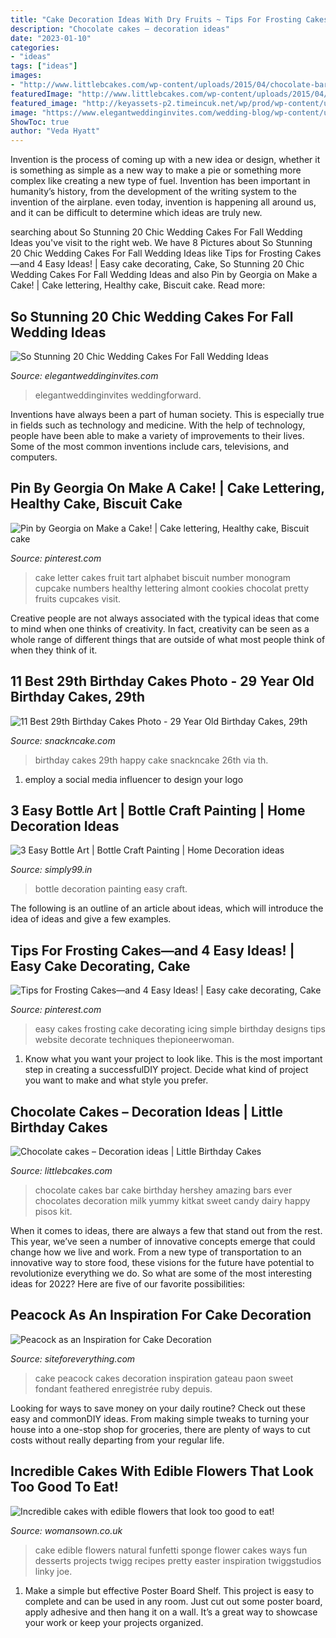 ```yaml
---
title: "Cake Decoration Ideas With Dry Fruits ~ Tips For Frosting Cakes—and 4 Easy Ideas!"
description: "Chocolate cakes – decoration ideas"
date: "2023-01-10"
categories:
- "ideas"
tags: ["ideas"]
images:
- "http://www.littlebcakes.com/wp-content/uploads/2015/04/chocolate-bar-cakes.png"
featuredImage: "http://www.littlebcakes.com/wp-content/uploads/2015/04/chocolate-bar-cakes.png"
featured_image: "http://keyassets-p2.timeincuk.net/wp/prod/wp-content/uploads/sites/32/2016/04/edible-flowers-featured-image.jpg"
image: "https://www.elegantweddinginvites.com/wedding-blog/wp-content/uploads/2020/06/rust-wedding-cake-ideas-with-floral-and-fruit-in-autumn.jpg"
ShowToc: true
author: "Veda Hyatt"
---
```



Invention is the process of coming up with a new idea or design, whether it is something as simple as a new way to make a pie or something more complex like creating a new type of fuel. Invention has been important in humanity’s history, from the development of the writing system to the invention of the airplane. even today, invention is happening all around us, and it can be difficult to determine which ideas are truly new.

	

		
searching about So Stunning 20 Chic Wedding Cakes For Fall Wedding Ideas you've visit to the right web. We have 8 Pictures about So Stunning 20 Chic Wedding Cakes For Fall Wedding Ideas like Tips for Frosting Cakes—and 4 Easy Ideas! | Easy cake decorating, Cake, So Stunning 20 Chic Wedding Cakes For Fall Wedding Ideas and also Pin by Georgia on Make a Cake! | Cake lettering, Healthy cake, Biscuit cake. Read more:
		
    
## So Stunning 20 Chic Wedding Cakes For Fall Wedding Ideas

<img loading=lazy src="https://www.elegantweddinginvites.com/wedding-blog/wp-content/uploads/2020/06/rust-wedding-cake-ideas-with-floral-and-fruit-in-autumn.jpg" onerror="this.onerror=null;this.src='https://tse3.mm.bing.net/th?id=OIP.lCccogWr9S-dK4niN5fmOQHaLH&amp;pid=15.1';" alt="So Stunning 20 Chic Wedding Cakes For Fall Wedding Ideas">

_Source: elegantweddinginvites.com_

>elegantweddinginvites weddingforward. 

	

Inventions have always been a part of human society. This is especially true in fields such as technology and medicine. With the help of technology, people have been able to make a variety of improvements to their lives. Some of the most common inventions include cars, televisions, and computers.

    
## Pin By Georgia On Make A Cake! | Cake Lettering, Healthy Cake, Biscuit Cake

<img loading=lazy src="https://i.pinimg.com/736x/5e/1b/2b/5e1b2b19ec18bef0fbca2e0853235c9a.jpg" onerror="this.onerror=null;this.src='https://tse1.mm.bing.net/th?id=OIP.d3a3RplxIaLBcEjU73MFYQHaLH&amp;pid=15.1';" alt="Pin by Georgia on Make a Cake! | Cake lettering, Healthy cake, Biscuit cake">

_Source: pinterest.com_

>cake letter cakes fruit tart alphabet biscuit number monogram cupcake numbers healthy lettering almont cookies chocolat pretty fruits cupcakes visit. 

	

Creative people are not always associated with the typical ideas that come to mind when one thinks of creativity. In fact, creativity can be seen as a whole range of different things that are outside of what most people think of when they think of it.

    
## 11 Best 29th Birthday Cakes Photo - 29 Year Old Birthday Cakes, 29th

<img loading=lazy src="https://www.snackncake.com/postpic/2018/03/29-year-old-birthday-cakes_814031.jpg" onerror="this.onerror=null;this.src='https://tse4.mm.bing.net/th?id=OIP.5GNpC9uX43CpUJLBR46wjgHaJ4&amp;pid=15.1';" alt="11 Best 29th Birthday Cakes Photo - 29 Year Old Birthday Cakes, 29th">

_Source: snackncake.com_

>birthday cakes 29th happy cake snackncake 26th via th. 

	

1. employ a social media influencer to design your logo 

    
## 3 Easy Bottle Art | Bottle Craft Painting | Home Decoration Ideas

<img loading=lazy src="https://www.simply99.in/wp-content/uploads/2020/06/bottle-art-bottle-craft-paintinghome-decoration.jpg" onerror="this.onerror=null;this.src='https://tse2.mm.bing.net/th?id=OIP.pM_A4noyT9B1La0n90QOqgHaEK&amp;pid=15.1';" alt="3 Easy Bottle Art | Bottle Craft Painting | Home Decoration ideas">

_Source: simply99.in_

>bottle decoration painting easy craft. 

	

The following is an outline of an article about ideas, which will introduce the idea of ideas and give a few examples.

    
## Tips For Frosting Cakes—and 4 Easy Ideas! | Easy Cake Decorating, Cake

<img loading=lazy src="https://i.pinimg.com/736x/f0/10/07/f01007e5f89fc0330aa084e2829e9238.jpg" onerror="this.onerror=null;this.src='https://tse3.mm.bing.net/th?id=OIP.h4e8doe-VWxckCiCB_0qawHaLH&amp;pid=15.1';" alt="Tips for Frosting Cakes—and 4 Easy Ideas! | Easy cake decorating, Cake">

_Source: pinterest.com_

>easy cakes frosting cake decorating icing simple birthday designs tips website decorate techniques thepioneerwoman. 

	

1. Know what you want your project to look like. This is the most important step in creating a successfulDIY project. Decide what kind of project you want to make and what style you prefer.

    
## Chocolate Cakes – Decoration Ideas | Little Birthday Cakes

<img loading=lazy src="http://www.littlebcakes.com/wp-content/uploads/2015/04/chocolate-bar-cakes.png" onerror="this.onerror=null;this.src='https://tse4.mm.bing.net/th?id=OIP.q9pbkOmg3GITHrVAUqq_iwHaHb&amp;pid=15.1';" alt="Chocolate cakes – Decoration ideas | Little Birthday Cakes">

_Source: littlebcakes.com_

>chocolate cakes bar cake birthday hershey amazing bars ever chocolates decoration milk yummy kitkat sweet candy dairy happy pisos kit. 

	

When it comes to ideas, there are always a few that stand out from the rest. This year, we’ve seen a number of innovative concepts emerge that could change how we live and work. From a new type of transportation to an innovative way to store food, these visions for the future have potential to revolutionize everything we do. So what are some of the most interesting ideas for 2022? Here are five of our favorite possibilities:

    
## Peacock As An Inspiration For Cake Decoration

<img loading=lazy src="http://siteforeverything.com/wp-content/uploads/2015/06/paun-2.jpg" onerror="this.onerror=null;this.src='https://tse3.mm.bing.net/th?id=OIP.bHuMsrPcTMvj6sM5QwStaQAAAA&amp;pid=15.1';" alt="Peacock as an Inspiration for Cake Decoration">

_Source: siteforeverything.com_

>cake peacock cakes decoration inspiration gateau paon sweet fondant feathered enregistrée ruby depuis. 

	

Looking for ways to save money on your daily routine? Check out these easy and commonDIY ideas. From making simple tweaks to turning your house into a one-stop shop for groceries, there are plenty of ways to cut costs without really departing from your regular life.

    
## Incredible Cakes With Edible Flowers That Look Too Good To Eat!

<img loading=lazy src="http://keyassets-p2.timeincuk.net/wp/prod/wp-content/uploads/sites/32/2016/04/edible-flowers-featured-image.jpg" onerror="this.onerror=null;this.src='https://tse4.mm.bing.net/th?id=OIP.qPnD6dCfslNvYWG69zgwigHaLH&amp;pid=15.1';" alt="Incredible cakes with edible flowers that look too good to eat!">

_Source: womansown.co.uk_

>cake edible flowers natural funfetti sponge flower cakes ways fun desserts projects twigg recipes pretty easter inspiration twiggstudios linky joe. 

	

1. Make a simple but effective Poster Board Shelf. This project is easy to complete and can be used in any room. Just cut out some poster board, apply adhesive and then hang it on a wall. It’s a great way to showcase your work or keep your projects organized.

